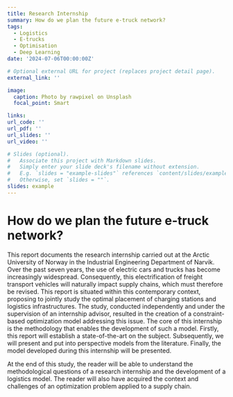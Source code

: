 ```yaml
---
title: Research Internship
summary: How do we plan the future e-truck network?
tags:
  - Logistics
  - E-trucks
  - Optimisation
  - Deep Learning
date: '2024-07-06T00:00:00Z'

# Optional external URL for project (replaces project detail page).
external_link: ''

image:
  caption: Photo by rawpixel on Unsplash
  focal_point: Smart

links:
url_code: ''
url_pdf: ''
url_slides: ''
url_video: ''

# Slides (optional).
#   Associate this project with Markdown slides.
#   Simply enter your slide deck's filename without extension.
#   E.g. `slides = "example-slides"` references `content/slides/example-slides.md`.
#   Otherwise, set `slides = ""`.
slides: example
---
```


# How do we plan the future e-truck network?

This report documents the research internship carried out at the Arctic University of Norway in the Industrial Engineering Department of Narvik. Over the past seven years, the use of electric cars and trucks has become increasingly widespread. Consequently, this electrification of freight transport vehicles will naturally impact supply chains, which must therefore be revised. This report is situated within this contemporary context, proposing to jointly study the optimal placement of charging stations and logistics infrastructures. The study, conducted independently and under the supervision of an internship advisor, resulted in the creation of a constraint-based optimization model addressing this issue. The core of this internship is the methodology that enables the development of such a model. Firstly, this report will establish a state-of-the-art on the subject. Subsequently, we will present and put into perspective models from the literature. Finally, the model developed during this internship will be presented.

At the end of this study, the reader will be able to understand the methodological questions of a research internship and the development of a logistics model. The reader will also have acquired the context and challenges of an optimization problem applied to a supply chain.